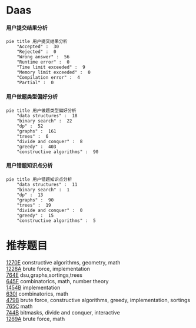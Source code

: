 # Daas

<!-- tabs:start -->



#### **用户提交结果分析**

```mermaid
pie title 用户提交结果分析
    "Accepted" :  30
    "Rejected" :  0
    "Wrong answer" :  56
    "Runtime error" :  0
    "Time limit exceeded" :  9
    "Memory limit exceeded" :  0
    "Compilation error" :  4
    "Partial" :  0
```

#### **用户做题类型偏好分析**

```mermaid
pie title 用户做题类型偏好分析
    "data structures" :  18
    "binary search" :  22
    "dp" :  52
    "graphs" :  161
    "trees" :  6
    "divide and conquer" :  8
    "greedy" :  403
    "constructive algorithms" :  90
```
#### **用户错题知识点分析**

```mermaid
pie title 用户错题知识点分析
    "data structures" :  11
    "binary search" :  1
    "dp" :  13
    "graphs" :  90
    "trees" :  19
    "divide and conquer" :  0
    "greedy" :  15
    "constructive algorithms" :  5
```



<!-- tabs:end -->
# 推荐题目
[1270E](https://codeforces.com/contest/1270/problem/E)		constructive algorithms,
                        geometry,
                        math		  
[1228A](https://codeforces.com/contest/1228/problem/A)		brute force,
                        implementation		  
[764E](https://codeforces.com/contest/764/problem/E)		dsu,graphs,sortings,trees		  
[645F](https://codeforces.com/contest/645/problem/F)		combinatorics,
                        math,
                        number theory		  
[1454B](https://codeforces.com/contest/1454/problem/B)		implementation		  
[630I](https://codeforces.com/contest/630/problem/I)		combinatorics,
                        math		  
[479B](https://codeforces.com/contest/479/problem/B)		brute force,
                        constructive algorithms,
                        greedy,
                        implementation,
                        sortings		  
[765C](https://codeforces.com/contest/765/problem/C)		math		  
[744B](https://codeforces.com/contest/744/problem/B)		bitmasks,
                        divide and conquer,
                        interactive		  
[1269A](https://codeforces.com/contest/1269/problem/A)		brute force,
                        math		  
